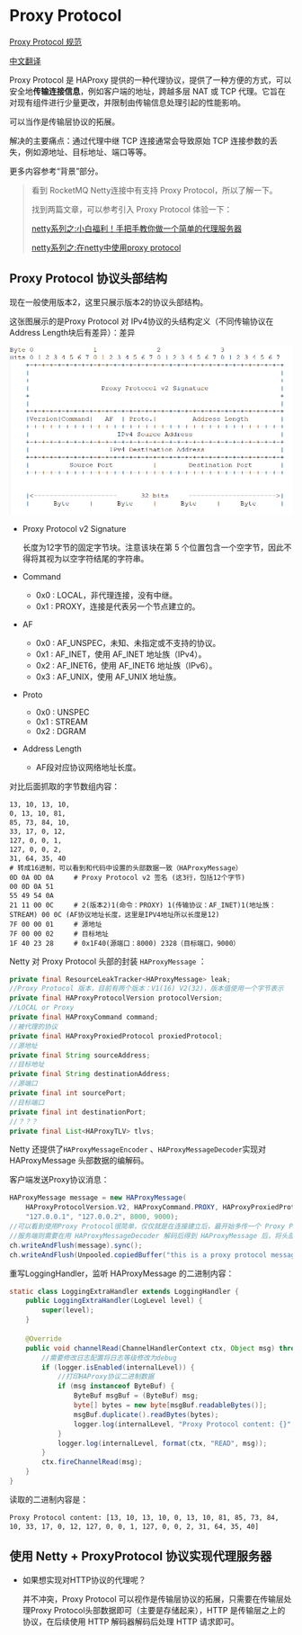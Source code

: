 # Proxy Protocol

[Proxy Protocol 规范](https://www.haproxy.org/download/1.8/doc/proxy-protocol.txt)

[中文翻译](https://cloudnative.to/blog/proxy-protocol/)

Proxy Protocol 是 HAProxy 提供的一种代理协议，提供了一种方便的方式，可以安全地**传输连接信息**，例如客户端的地址，跨越多层 NAT 或 TCP 代理。它旨在对现有组件进行少量更改，并限制由传输信息处理引起的性能影响。

可以当作是传输层协议的拓展。

解决的主要痛点：通过代理中继 TCP 连接通常会导致原始 TCP 连接参数的丢失，例如源地址、目标地址、端口等等。

更多内容参考“背景”部分。

> 看到 RocketMQ Netty连接中有支持 Proxy Protocol，所以了解一下。
>
> 找到两篇文章，可以参考引入 Proxy Protocol 体验一下：
>
> [netty系列之:小白福利！手把手教你做一个简单的代理服务器](http://www.flydean.com/35-netty-simple-proxy/)
>
> [netty系列之:在netty中使用proxy protocol](https://cloud.tencent.com/developer/article/2170703)



## Proxy Protocol 协议头部结构

现在一般使用版本2，这里只展示版本2的协议头部结构。

这张图展示的是Proxy Protocol 对 IPv4协议的头结构定义（不同传输协议在Address Length块后有差异）：差异

<img src="imgs/proxy-protocol-v2-ipv4-structure.png" style="zoom:80%;" />

+ Proxy Protocol v2 Signature

  长度为12字节的固定字节块。注意该块在第 5 个位置包含一个空字节，因此不得将其视为以空字符结尾的字符串。

+ Command

  + 0x0 : LOCAL，非代理连接，没有中继。
  + 0x1 : PROXY，连接是代表另一个节点建立的。

+ AF

  + 0x0 : AF_UNSPEC，未知、未指定或不支持的协议。
  + 0x1 : AF_INET，使用 AF_INET 地址族（IPv4）。
  + 0x2 : AF_INET6，使用 AF_INET6 地址族（IPv6）。
  + 0x3 : AF_UNIX，使用 AF_UNIX 地址族。

+ Proto

  + 0x0 : UNSPEC
  + 0x1 : STREAM
  + 0x2 : DGRAM

+ Address Length

  + AF段对应协议网络地址长度。

对比后面抓取的字节数组内容：

```shell
13, 10, 13, 10, 
0, 13, 10, 81, 
85, 73, 84, 10, 
33, 17, 0, 12, 
127, 0, 0, 1, 
127, 0, 0, 2, 
31, 64, 35, 40
# 转成16进制，可以看到和代码中设置的头部数据一致（HAProxyMessage）
0D 0A 0D 0A		# Proxy Protocol v2 签名 (这3行，包括12个字节)
00 0D 0A 51		
55 49 54 0A
21 11 00 0C		# 2(版本2)1(命令：PROXY) 1(传输协议：AF_INET)1(地址族：STREAM) 00 0C (AF协议地址长度，这里是IPV4地址所以长度是12)
7F 00 00 01		# 源地址
7F 00 00 02		# 目标地址
1F 40 23 28		# 0x1F40(源端口：8000) 2328（目标端口，9000）
```

Netty 对 Proxy Protocol 头部的封装 `HAProxyMessage` ：

```java
private final ResourceLeakTracker<HAProxyMessage> leak;
//Proxy Protocol 版本，目前有两个版本：V1(16) V2(32)，版本值使用一个字节表示
private final HAProxyProtocolVersion protocolVersion;
//LOCAL or Proxy
private final HAProxyCommand command;
//被代理的协议
private final HAProxyProxiedProtocol proxiedProtocol;
//源地址
private final String sourceAddress;
//目标地址
private final String destinationAddress;
//源端口
private final int sourcePort;
//目标端口
private final int destinationPort;
//？？？
private final List<HAProxyTLV> tlvs;
```

Netty 还提供了`HAProxyMessageEncoder` 、`HAProxyMessageDecoder`实现对 HAProxyMessage 头部数据的编解码。

客户端发送Proxy协议消息：

```java
HAProxyMessage message = new HAProxyMessage(
    HAProxyProtocolVersion.V2, HAProxyCommand.PROXY, HAProxyProxiedProtocol.TCP4,
    "127.0.0.1", "127.0.0.2", 8000, 9000);
//可以看到使用Proxy Protocol很简单，仅仅就是在连接建立后，最开始多传一个 Proxy Protocol 头部消息。
//服务端则需要在用 HAProxyMessageDecoder 解码后得到 HAProxyMessage 后，将头部消息中的连接信息存储起来，以备后续业务使用
ch.writeAndFlush(message).sync();
ch.writeAndFlush(Unpooled.copiedBuffer("this is a proxy protocol message!", CharsetUtil.UTF_8)).sync();
```

重写LoggingHandler，监听 HAProxyMessage 的二进制内容：

```java
static class LoggingExtraHandler extends LoggingHandler {
    public LoggingExtraHandler(LogLevel level) {
        super(level);
    }

    @Override
    public void channelRead(ChannelHandlerContext ctx, Object msg) throws Exception {
        //需要修改日志配置将日志等级修改为debug
        if (logger.isEnabled(internalLevel)) {
            //打印HAProxy协议二进制数据
            if (msg instanceof ByteBuf) {
                ByteBuf msgBuf = (ByteBuf) msg;
                byte[] bytes = new byte[msgBuf.readableBytes()];
                msgBuf.duplicate().readBytes(bytes);
                logger.log(internalLevel, "Proxy Protocol content: {}", bytes);
            }
            logger.log(internalLevel, format(ctx, "READ", msg));
        }
        ctx.fireChannelRead(msg);
    }
}
```

读取的二进制内容是：

```
Proxy Protocol content: [13, 10, 13, 10, 0, 13, 10, 81, 85, 73, 84, 10, 33, 17, 0, 12, 127, 0, 0, 1, 127, 0, 0, 2, 31, 64, 35, 40]
```



## 使用 Netty + ProxyProtocol 协议实现代理服务器

+ 如果想实现对HTTP协议的代理呢？

  并不冲突，Proxy Protocol 可以视作是传输层协议的拓展，只需要在传输层处理Proxy Protocol头部数据即可（主要是存储起来），HTTP 是传输层之上的协议，在后续使用 HTTP 解码器解码后处理 HTTP 请求即可。



